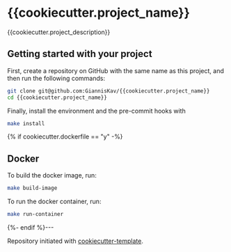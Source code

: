 # {{cookiecutter.project_name}}

{{cookiecutter.project_description}}

## Getting started with your project

First, create a repository on GitHub with the same name as this project, and then run the following commands:

```bash
git clone git@github.com:GiannisKav/{{cookiecutter.project_name}}
cd {{cookiecutter.project_name}}
```

Finally, install the environment and the pre-commit hooks with

```bash
make install
```

{% if cookiecutter.dockerfile == "y" -%}
## Docker

To build the docker image, run:

```bash
make build-image
```

To run the docker container, run:

```bash
make run-container
```
{%- endif %}---

Repository initiated with [cookiecutter-template](https://github.com/GiannisKav/cookiecutter-template).
